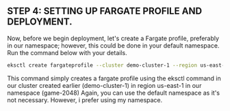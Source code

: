 ## STEP 4: SETTING UP FARGATE PROFILE AND DEPLOYMENT.
Now, before we begin deployment, let's create a Fargate profile, preferably in our namespace; however, this could be done in your default namespace. 
Run the command below with your details.
```bash
eksctl create fargateprofile --cluster demo-cluster-1 --region us-east-1 --name alb-sample-app --namespace game-2048
```
This command simply creates a fargate profile using the eksctl command in our cluster created earlier (demo-cluster-1) in region us-east-1 in our namespace (game-2048)
Again, you can use the default namespace as it's not necessary. However, i prefer using my namespace. 
